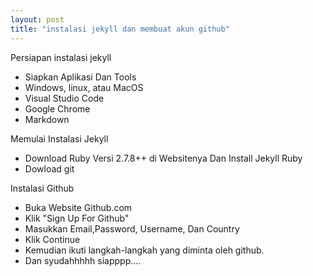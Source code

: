 ```yaml
---
layout: post
title: "instalasi jekyll dan membuat akun github"
---
```


Persiapan instalasi jekyll

- Siapkan Aplikasi Dan Tools
- Windows, linux, atau MacOS
- Visual Studio Code
- Google Chrome
- Markdown

Memulai Instalasi Jekyll
 - Download Ruby Versi 2.7.8++ di Websitenya Dan Install Jekyll Ruby
 - Dowload git

Instalasi Github
- Buka Website Github.com
- Klik "Sign Up For Github"
- Masukkan Email,Password, Username, Dan Country
- Klik Continue
- Kemudian ikuti langkah-langkah yang diminta oleh github.
- Dan syudahhhhh siapppp....